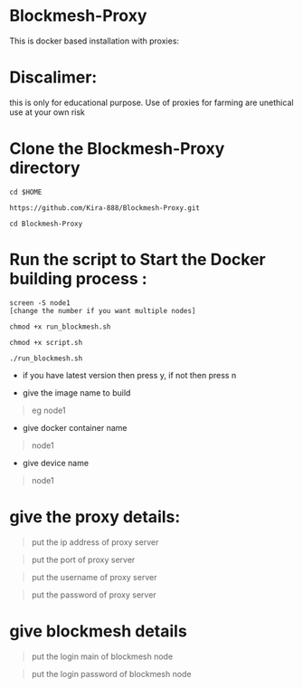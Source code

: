 # Blockmesh-Proxy

This is docker based installation with proxies:

# Discalimer:

this is only for educational purpose.
Use of proxies for farming are unethical
use at your own risk

# Clone the Blockmesh-Proxy directory

```console
cd $HOME

https://github.com/Kira-888/Blockmesh-Proxy.git

cd Blockmesh-Proxy
```


# Run the script to Start the Docker building process  :

```console
screen -S node1
[change the number if you want multiple nodes]

chmod +x run_blockmesh.sh

chmod +x script.sh

./run_blockmesh.sh
```
* if you have latest version then press y, if not then press n

* give the image name to build

> eg node1

* give docker container name

> node1

* give device name
  
> node1

# give the proxy details:

> put the ip address of proxy server

> put the port of proxy server

> put the username of proxy server

> put the password of proxy server

# give blockmesh details

> put the login main of blockmesh node

> put the login password of blockmesh node
